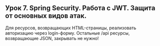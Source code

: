 ## Урок 7. Spring Security. Работа с JWT. Защита от основных видов атак.

Для ресурсов, возвращающих HTML-страницы, реализовать авторизацию через login-форму.
Остальные /api ресурсы, возвращающие JSON, закрывать не нужно!